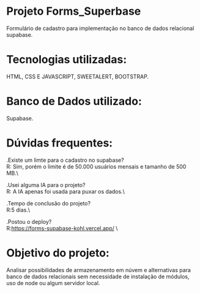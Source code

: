 # Projeto Forms_Superbase
Formulário de cadastro para implementação no banco de dados relacional supabase.

# Tecnologias utilizadas:
HTML, CSS E JAVASCRIPT, SWEETALERT, BOOTSTRAP.

# Banco de Dados utilizado:
Supabase.

# Dúvidas frequentes:
.Existe um limte para o cadastro no supabase?\
R: Sim, porém o limite é de 50.000 usuários mensais e tamanho de 500 MB.\

.Usei alguma IA para o projeto? \
R: A IA apenas foi usada para puxar os dados.\

.Tempo de conclusão do projeto?\
R:5 dias.\

.Postou o deploy?\
R:https://forms-supabase-kohl.vercel.app/ \


# Objetivo do projeto:
Analisar possibilidades de armazenamento em núvem e alternativas para banco de dados relacionais sem necessidade de instalação de módulos, uso de node ou algum servidor local.

